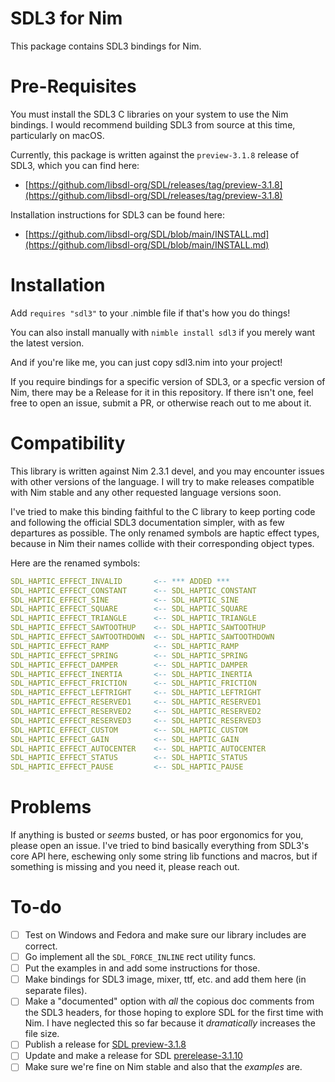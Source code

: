 # SDL3 for Nim

This package contains SDL3 bindings for Nim.


# Pre-Requisites

You must install the SDL3 C libraries on your system to use the Nim bindings.
I would recommend building SDL3 from source at this time, particularly on macOS.

Currently, this package is written against the `preview-3.1.8` release of SDL3,
which you can find here:

- [https://github.com/libsdl-org/SDL/releases/tag/preview-3.1.8](https://github.com/libsdl-org/SDL/releases/tag/preview-3.1.8)

Installation instructions for SDL3 can be found here:

- [https://github.com/libsdl-org/SDL/blob/main/INSTALL.md](https://github.com/libsdl-org/SDL/blob/main/INSTALL.md)


# Installation

Add `requires "sdl3"` to your .nimble file if that's how you do things!

You can also install manually with `nimble install sdl3` if you merely want the latest version.

And if you're like me, you can just copy sdl3.nim into your project!

If you require bindings for a specific version of SDL3, or a specfic version of
Nim, there may be a Release for it in this repository. If there isn't one, feel
free to open an issue, submit a PR, or otherwise reach out to me about it.


# Compatibility

This library is written against Nim 2.3.1 devel, and you may encounter issues
with other versions of the language. I will try to make releases compatible with
Nim stable and any other requested language versions soon.

I've tried to make this binding faithful to the C library to keep porting code
and following the official SDL3 documentation simpler, with as few departures as
possible. The only renamed symbols are haptic effect types, because in Nim their
names collide with their corresponding object types.

Here are the renamed symbols:

```nim
SDL_HAPTIC_EFFECT_INVALID       <-- *** ADDED ***
SDL_HAPTIC_EFFECT_CONSTANT      <-- SDL_HAPTIC_CONSTANT
SDL_HAPTIC_EFFECT_SINE          <-- SDL_HAPTIC_SINE
SDL_HAPTIC_EFFECT_SQUARE        <-- SDL_HAPTIC_SQUARE
SDL_HAPTIC_EFFECT_TRIANGLE      <-- SDL_HAPTIC_TRIANGLE
SDL_HAPTIC_EFFECT_SAWTOOTHUP    <-- SDL_HAPTIC_SAWTOOTHUP
SDL_HAPTIC_EFFECT_SAWTOOTHDOWN  <-- SDL_HAPTIC_SAWTOOTHDOWN
SDL_HAPTIC_EFFECT_RAMP          <-- SDL_HAPTIC_RAMP
SDL_HAPTIC_EFFECT_SPRING        <-- SDL_HAPTIC_SPRING
SDL_HAPTIC_EFFECT_DAMPER        <-- SDL_HAPTIC_DAMPER
SDL_HAPTIC_EFFECT_INERTIA       <-- SDL_HAPTIC_INERTIA
SDL_HAPTIC_EFFECT_FRICTION      <-- SDL_HAPTIC_FRICTION
SDL_HAPTIC_EFFECT_LEFTRIGHT     <-- SDL_HAPTIC_LEFTRIGHT
SDL_HAPTIC_EFFECT_RESERVED1     <-- SDL_HAPTIC_RESERVED1
SDL_HAPTIC_EFFECT_RESERVED2     <-- SDL_HAPTIC_RESERVED2
SDL_HAPTIC_EFFECT_RESERVED3     <-- SDL_HAPTIC_RESERVED3
SDL_HAPTIC_EFFECT_CUSTOM        <-- SDL_HAPTIC_CUSTOM
SDL_HAPTIC_EFFECT_GAIN          <-- SDL_HAPTIC_GAIN
SDL_HAPTIC_EFFECT_AUTOCENTER    <-- SDL_HAPTIC_AUTOCENTER
SDL_HAPTIC_EFFECT_STATUS        <-- SDL_HAPTIC_STATUS
SDL_HAPTIC_EFFECT_PAUSE         <-- SDL_HAPTIC_PAUSE
```

# Problems

If anything is busted or _seems_ busted, or has poor ergonomics for you, please
open an issue. I've tried to bind basically everything from SDL3's core API here,
eschewing only some string lib functions and macros, but if something is missing
and you need it, please reach out.


# To-do

- [ ] Test on Windows and Fedora and make sure our library includes are correct.
- [ ] Go implement all the `SDL_FORCE_INLINE` rect utility funcs.
- [ ] Put the examples in and add some instructions for those.
- [ ] Make bindings for SDL3 image, mixer, ttf, etc. and add them here (in separate files).
- [ ] Make a "documented" option with _all_ the copious doc comments from the
      SDL3 headers, for those hoping to explore SDL for the first time with Nim.
      I have neglected this so far because it _dramatically_ increases the file
      size.
- [ ] Publish a release for [SDL preview-3.1.8](https://github.com/libsdl-org/SDL/releases/tag/preview-3.1.8)
- [ ] Update and make a release for SDL [prerelease-3.1.10](https://github.com/libsdl-org/SDL/releases/tag/prerelease-3.1.10)
- [ ] Make sure we're fine on Nim stable and also that the _examples_ are.
